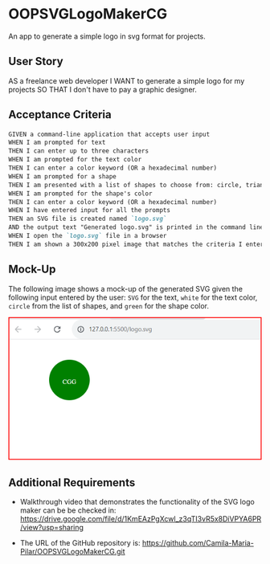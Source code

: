 # OOPSVGLogoMakerCG
An app to generate a simple logo in svg format for projects.

## User Story

AS a freelance web developer
I WANT to generate a simple logo for my projects
SO THAT I don't have to pay a graphic designer.

## Acceptance Criteria

```md
GIVEN a command-line application that accepts user input
WHEN I am prompted for text
THEN I can enter up to three characters
WHEN I am prompted for the text color
THEN I can enter a color keyword (OR a hexadecimal number)
WHEN I am prompted for a shape
THEN I am presented with a list of shapes to choose from: circle, triangle, and square
WHEN I am prompted for the shape's color
THEN I can enter a color keyword (OR a hexadecimal number)
WHEN I have entered input for all the prompts
THEN an SVG file is created named `logo.svg`
AND the output text "Generated logo.svg" is printed in the command line
WHEN I open the `logo.svg` file in a browser
THEN I am shown a 300x200 pixel image that matches the criteria I entered
```


## Mock-Up

The following image shows a mock-up of the generated SVG given the following input entered by the user: `SVG` for the text, `white` for the text color, `circle` from the list of shapes, and `green` for the shape color. 

![Image showing a green circle with white text that reads "SVG.".](./assets/images/LogoDemo.png)

## Additional Requirements


* Walkthrough video that demonstrates the functionality of the SVG logo maker can be be checked in: https://drive.google.com/file/d/1KmEAzPgXcwl_z3qTI3vR5x8DiVPYA6PR/view?usp=sharing

* The URL of the GitHub repository is: https://github.com/Camila-Maria-Pilar/OOPSVGLogoMakerCG.git
